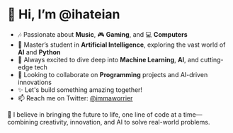 # 👋 Hi, I’m @ihateian

- 🎶 Passionate about **Music**, 🎮 **Gaming**, and 💻 **Computers**
- 🤖 Master’s student in **Artificial Intelligence**, exploring the vast world of **AI** and **Python**
- 🧠 Always excited to dive deep into **Machine Learning**, **AI**, and cutting-edge tech
- 🤝 Looking to collaborate on **Programming** projects and AI-driven innovations
- ✨ Let's build something amazing together!  
- 📫 Reach me on Twitter: [@immaworrier](https://x.com/immaworrier)

🚀 I believe in bringing the future to life, one line of code at a time—combining creativity, innovation, and AI to solve real-world problems.
